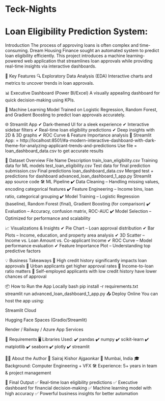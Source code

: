 #                                                                                              Teck-Nights

# Loan Eligibility Prediction System: 
Introduction
The process of approving loans is often complex and time-consuming. Dream Housing Finance sought an automated system to predict loan eligibility efficiently. This project introduces a machine learning-powered web application that streamlines loan approvals while providing real-time insights via interactive dashboards.

🚀 Key Features
🔍 Exploratory Data Analysis (EDA)
Interactive charts and metrics to uncover trends in loan approvals.

📊 Executive Dashboard (Power BI/Excel)
A visually appealing dashboard for quick decision-making using KPIs.

🧠 Machine Learning Model
Trained on Logistic Regression, Random Forest, and Gradient Boosting to predict loan approvals accurately.

🌐 Streamlit App
✔ Dark-themed UI for a sleek experience ✔ Interactive sidebar filters ✔ Real-time loan eligibility predictions ✔ Deep insights with 2D & 3D graphs ✔ ROC Curve & Feature Importance analysis
🔗 Streamlit App: = http://localhost:8501/#a-modern-interactive-dashboard-with-dark-theme-for-analyzing-applicant-trends-and-predictions
    Use file = loan_dashboard_data.csv to get accurate results


📂 Dataset Overview
File Name	Description
train_loan_eligibility.csv	Training data for ML models
test_loan_eligibility.csv	Test data for final prediction
submission.csv	Final predictions
loan_dashboard_data.csv	Merged test + predictions for dashboard
advanced_loan_dashboard_1_app.py	Streamlit app source code
🛠 ML Pipeline
✔ Data Cleaning – Handling missing values, encoding categorical features ✔ Feature Engineering – Income bins, loan ratio, categorical grouping ✔ Model Training – Logistic Regression (baseline), Random Forest (final), Gradient Boosting (for comparison) ✔ Evaluation – Accuracy, confusion matrix, ROC-AUC ✔ Model Selection – Optimized for performance and scalability

📈 Visualizations & Insights
✔ Pie Chart – Loan approval distribution ✔ Bar Plots – Income, education, and property area analysis ✔ 3D Scatter – Income vs. Loan Amount vs. Co-applicant Income ✔ ROC Curve – Model performance evaluation ✔ Feature Importance Plot – Understanding top predictive factors

💡 Business Takeaways
🔹 High credit history significantly impacts loan approvals 🔹 Urban applicants get higher approval rates 🔹 Income-to-loan ratio matters 🔹 Self-employed applicants with low credit history have lower chances of approval

📦 How to Run the App Locally
bash
pip install -r requirements.txt  
streamlit run advanced_loan_dashboard_1_app.py
📤 Deploy Online
You can host the app using:

Streamlit Cloud

Hugging Face Spaces (Gradio/Streamlit)

Render / Railway / Azure App Services

📎 Requirements
🖥 Libraries Used: ✔ pandas ✔ numpy ✔ scikit-learn ✔ matplotlib ✔ seaborn ✔ plotly ✔ streamlit

👨‍💼 About the Author
👤 Sairaj Kishor Ajgaonkar 📍 Mumbai, India 🎓 Background: Computer Engineering + VFX 🛠 Experience: 5+ years in team & project management

🏁 Final Output
✅ Real-time loan eligibility predictions ✅ Executive dashboard for financial decision-making ✅ Machine learning model with high accuracy ✅ Powerful business insights for better automation
